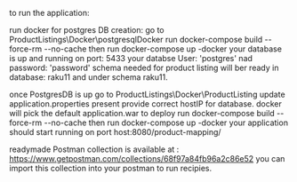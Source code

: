 to run the application:

run docker for postgres DB creation:
	go to ProductListings\Docker\postgresqlDocker
	run docker-compose build --force-rm --no-cache
	then run docker-compose up -docker
	your database is up and running on port: 5433
	your databse User: 'postgres' nad password: 'password'
	schema needed for product listing will ber ready in database: raku11 and under schema raku11.

once PostgresDB is up 
	go to ProductListings\Docker\ProductListing
	update application.properties present provide correct hostIP for database.
	docker will pick the default application.war to deploy
	run docker-compose build --force-rm --no-cache
	then run docker-compose up -docker
	your application should start running on port host:8080/product-mapping/

readymade Postman collection is available at : https://www.getpostman.com/collections/68f97a84fb96a2c86e52
you can import this collection into your postman to run recipies.
